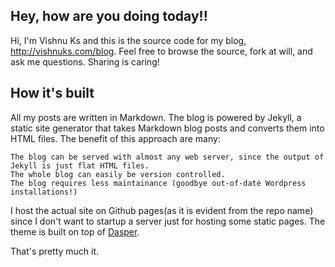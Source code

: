 ## Hey, how are you doing today!!

Hi, I'm Vishnu Ks and this is the source code for my blog, http://vishnuks.com/blog. Feel free to browse the source, fork at will, and ask me questions. Sharing is caring!

## How it's built

All my posts are written in Markdown. The blog is powered by Jekyll, a static site generator that takes Markdown blog posts and converts them into HTML files. The benefit of this approach are many:

    The blog can be served with almost any web server, since the output of Jekyll is just flat HTML files.
    The whole blog can easily be version controlled.
    The blog requires less maintainance (goodbye out-of-date Wordpress installations!)

I host the actual site on Github pages(as it is evident from the repo name) since I don't want to startup a server just for hosting some static pages. The theme is built on top of [Dasper](https://github.com/ozgrozer/dasper). 

That's pretty much it.


